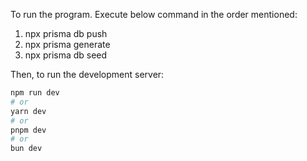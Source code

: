 To run the program. Execute below command in the order mentioned:

1. npx prisma db push
2. npx prisma generate
3. npx prisma db seed

Then, to run the development server:

```bash
npm run dev
# or
yarn dev
# or
pnpm dev
# or
bun dev
```
